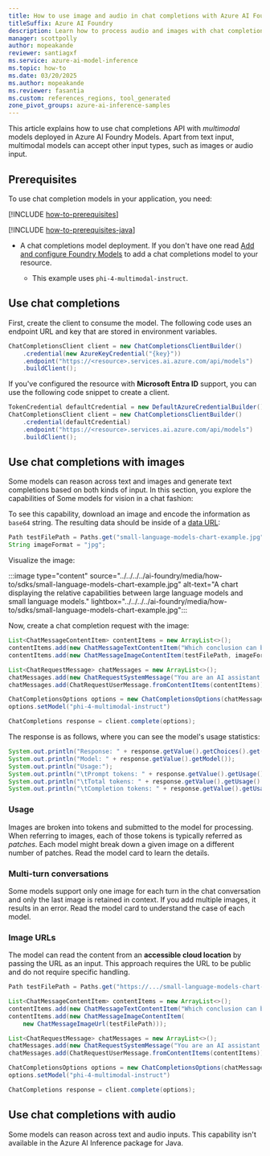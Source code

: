 ```yaml
---
title: How to use image and audio in chat completions with Azure AI Foundry Models
titleSuffix: Azure AI Foundry
description: Learn how to process audio and images with chat completions models with Azure AI Foundry Models
manager: scottpolly
author: mopeakande
reviewer: santiagxf
ms.service: azure-ai-model-inference
ms.topic: how-to
ms.date: 03/20/2025
ms.author: mopeakande
ms.reviewer: fasantia
ms.custom: references_regions, tool_generated
zone_pivot_groups: azure-ai-inference-samples
---
```


This article explains how to use chat completions API with _multimodal_ models deployed in Azure AI Foundry Models. Apart from text input, multimodal models can accept other input types, such as images or audio input.

## Prerequisites

To use chat completion models in your application, you need:

[!INCLUDE [how-to-prerequisites](../how-to-prerequisites.md)]

[!INCLUDE [how-to-prerequisites-java](../how-to-prerequisites-java.md)]

* A chat completions model deployment. If you don't have one read [Add and configure Foundry Models](../../how-to/create-model-deployments.md) to add a chat completions model to your resource.

    * This example uses `phi-4-multimodal-instruct`.

## Use chat completions

First, create the client to consume the model. The following code uses an endpoint URL and key that are stored in environment variables.

```java
ChatCompletionsClient client = new ChatCompletionsClientBuilder()
    .credential(new AzureKeyCredential("{key}"))
    .endpoint("https://<resource>.services.ai.azure.com/api/models")
    .buildClient();
```

If you've configured the resource with **Microsoft Entra ID** support, you can use the following code snippet to create a client.

```java
TokenCredential defaultCredential = new DefaultAzureCredentialBuilder().build();
ChatCompletionsClient client = new ChatCompletionsClientBuilder()
    .credential(defaultCredential)
    .endpoint("https://<resource>.services.ai.azure.com/api/models")
    .buildClient();
```


## Use chat completions with images

Some models can reason across text and images and generate text completions based on both kinds of input. In this section, you explore the capabilities of Some models for vision in a chat fashion:

To see this capability, download an image and encode the information as `base64` string. The resulting data should be inside of a [data URL](https://developer.mozilla.org/en-US/docs/Web/HTTP/Basics_of_HTTP/Data_URLs):

```java
Path testFilePath = Paths.get("small-language-models-chart-example.jpg");
String imageFormat = "jpg";
```

Visualize the image:

:::image type="content" source="../../../../ai-foundry/media/how-to/sdks/small-language-models-chart-example.jpg" alt-text="A chart displaying the relative capabilities between large language models and small language models." lightbox="../../../../ai-foundry/media/how-to/sdks/small-language-models-chart-example.jpg":::

Now, create a chat completion request with the image:

```java
List<ChatMessageContentItem> contentItems = new ArrayList<>();
contentItems.add(new ChatMessageTextContentItem("Which conclusion can be extracted from the following chart?"));
contentItems.add(new ChatMessageImageContentItem(testFilePath, imageFormat));

List<ChatRequestMessage> chatMessages = new ArrayList<>();
chatMessages.add(new ChatRequestSystemMessage("You are an AI assistant that helps people find information."));
chatMessages.add(ChatRequestUserMessage.fromContentItems(contentItems));

ChatCompletionsOptions options = new ChatCompletionsOptions(chatMessages);
options.setModel("phi-4-multimodal-instruct")

ChatCompletions response = client.complete(options);
```

The response is as follows, where you can see the model's usage statistics:

```java
System.out.println("Response: " + response.getValue().getChoices().get(0).getMessage().getContent());
System.out.println("Model: " + response.getValue().getModel());
System.out.println("Usage:");
System.out.println("\tPrompt tokens: " + response.getValue().getUsage().getPromptTokens());
System.out.println("\tTotal tokens: " + response.getValue().getUsage().getTotalTokens());
System.out.println("\tCompletion tokens: " + response.getValue().getUsage().getCompletionTokens());
```

### Usage

Images are broken into tokens and submitted to the model for processing. When referring to images, each of those tokens is typically referred as *patches*. Each model might break down a given image on a different number of patches. Read the model card to learn the details.

### Multi-turn conversations

Some models support only one image for each turn in the chat conversation and only the last image is retained in context. If you add multiple images, it results in an error. Read the model card to understand the case of each model.

### Image URLs

The model can read the content from an **accessible cloud location** by passing the URL as an input. This approach requires the URL to be public and do not require specific handling.

```java
Path testFilePath = Paths.get("https://.../small-language-models-chart-example.jpg");

List<ChatMessageContentItem> contentItems = new ArrayList<>();
contentItems.add(new ChatMessageTextContentItem("Which conclusion can be extracted from the following chart?"));
contentItems.add(new ChatMessageImageContentItem(
    new ChatMessageImageUrl(testFilePath)));

List<ChatRequestMessage> chatMessages = new ArrayList<>();
chatMessages.add(new ChatRequestSystemMessage("You are an AI assistant that helps people find information."));
chatMessages.add(ChatRequestUserMessage.fromContentItems(contentItems));

ChatCompletionsOptions options = new ChatCompletionsOptions(chatMessages);
options.setModel("phi-4-multimodal-instruct")

ChatCompletions response = client.complete(options);
```

## Use chat completions with audio

Some models can reason across text and audio inputs. This capability isn't available in the Azure AI Inference package for Java.